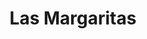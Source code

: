 ---
title: "Las Margaritas"
url: /ciudad-autonoma-de-buenos-aires/las-margaritas-monroe/
shop: suministros de peluquería
---